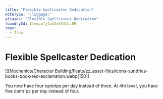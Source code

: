 ```yaml
---
title: "Flexible Spellcaster Dedication"
noteType: ":luggage:"
aliases: "Flexible Spellcaster Dedication"
foundryId: Item.ufj4u43nXX3tLcB9
tags:
  - Item
---
```


# Flexible Spellcaster Dedication
![[Mechanics/Character Building/Feats/zz_asset-files/icons-sundries-books-book-red-exclamation.webp|150]]

You now have four cantrips per day instead of three. At 4th level, you have five cantrips per day instead of four.
